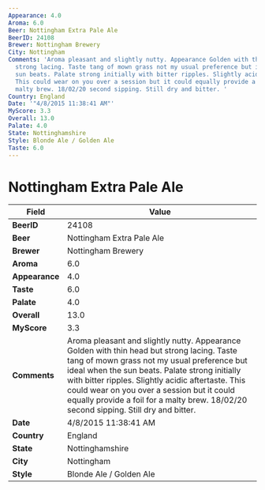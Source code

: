 ```yaml
---
Appearance: 4.0
Aroma: 6.0
Beer: Nottingham Extra Pale Ale
BeerID: 24108
Brewer: Nottingham Brewery
City: Nottingham
Comments: 'Aroma pleasant and slightly nutty. Appearance Golden with thin head but
  strong lacing. Taste tang of mown grass not my usual preference but ideal when the
  sun beats. Palate strong initially with bitter ripples. Slightly acidic aftertaste.
  This could wear on you over a session but it could equally provide a foil for a
  malty brew. 18/02/20 second sipping. Still dry and bitter. '
Country: England
Date: '"4/8/2015 11:38:41 AM"'
MyScore: 3.3
Overall: 13.0
Palate: 4.0
State: Nottinghamshire
Style: Blonde Ale / Golden Ale
Taste: 6.0
---
```


# Nottingham Extra Pale Ale

| Field         | Value |
|---------------|-------|
| **BeerID** | 24108 |
| **Beer** | Nottingham Extra Pale Ale |
| **Brewer** | Nottingham Brewery |
| **Aroma** | 6.0 |
| **Appearance** | 4.0 |
| **Taste** | 6.0 |
| **Palate** | 4.0 |
| **Overall** | 13.0 |
| **MyScore** | 3.3 |
| **Comments** | Aroma pleasant and slightly nutty. Appearance Golden with thin head but strong lacing. Taste tang of mown grass not my usual preference but ideal when the sun beats. Palate strong initially with bitter ripples. Slightly acidic aftertaste. This could wear on you over a session but it could equally provide a foil for a malty brew. 18/02/20 second sipping. Still dry and bitter.  |
| **Date** | 4/8/2015 11:38:41 AM |
| **Country** | England |
| **State** | Nottinghamshire |
| **City** | Nottingham |
| **Style** | Blonde Ale / Golden Ale |
